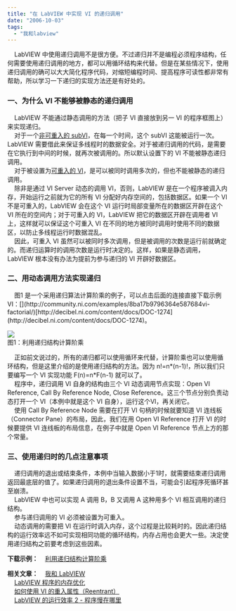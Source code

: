 ```yaml
---
title: "在 LabVIEW 中实现 VI 的递归调用"
date: "2006-10-03"
tags: 
  - "我和labview"
---
```


    LabVIEW 中使用递归调用不是很方便。不过递归并不是编程必须程序结构，任何需要使用递归调用的地方，都可以用循环结构来代替。但是在某些情况下，使用递归调用的确可以大大简化程序代码，对缩短编程时间、提高程序可读性都非常有帮助，所以学习一下递归的实现方法还是有好处的。

### 一、为什么 VI 不能够被静态的递归调用

    LabVIEW 不能通过静态调用的方法（把子 VI 直接放到另一 VI 的程序框图上）来实现递归。  
    对于一个[非可重入的 subVI](http://ruanqizhen.spaces.live.com/blog/cns!5852D4F797C53FB6!1519.entry)，在每一个时间，这个 subVI 这能被运行一次。LabVIEW 需要借此来保证多线程时的数据安全。对于被递归调用的代码，是需要在它执行到中间的时候，就再次被调用的。所以默认设置下的 VI 不能被静态递归调用。  
    对于被设置为[可重入的 VI](http://ruanqizhen.spaces.live.com/blog/cns!5852D4F797C53FB6!1519.entry)，是可以被同时调用多次的，但也不能被静态的递归调用。  
    除非是通过 VI Server 动态的调用 VI，否则，LabVIEW 是在一个程序被调入内存，开始运行之前就为它的所有 VI 分配好内存空间的，包括数据区。如果一个 VI 不是可重入的，LabVIEW 会在这个 VI 运行时局部变量所在的数据区开辟在这个 VI 所在的空间内；对于可重入的 VI，LabVIEW 把它的数据区开辟在调用者 VI 上，这样就可以保证这个可重入 VI 在不同的地方被同时调用时使用不同的数据区，以防止多线程运行时数据混乱。  
    因此，可重入 VI 虽然可以被同时多次调用，但是被调用的次数是运行前就确定的。而递归运算时的调用次数是运行时决定的。这样，如果是静态调用， LabVIEW 根本没有办法为提前为参与递归的 VI 开辟好数据区。

### 二、用动态调用方法实现递归

    图1 是一个采用递归算法计算阶乘的例子，可以点击后面的连接直接下载示例 VI：[](http://ruanqizhen.googlepages.com/Factorial.vi "http://ruanqizhen.googlepages.com/Factorial.vi")[](http://community.ni.com/examples/8ba17b9796364e587684vi-factorial/)[http://decibel.ni.com/content/docs/DOC-1274](http://decibel.ni.com/content/docs/DOC-1274)。

![](http://tkfiles.storage.msn.com/x1pnp_rgmi5o50VQfbvYrXGFcnch0jFtTHA0p9hGkuGERQilAB8Zx5-khcJii4uagI11uup_0EUWoQv9M6aUj2M8xN9106vHAteZcxYoLUM3wEev9TetU0hsvJqrQTiJHR9aLsYjGiSZL0)  
图1：利用递归结构计算阶乘

    正如前文说过的，所有的递归都可以使用循环来代替，计算阶乘也可以使用循环结构，但是这里介绍的是使用递归结构的方法。因为 n!=n\*(n-1)!，所以我们只要编写一个 VI 实现功能 F(n)=n\*F(n-1) 就可以了。  
    程序中，递归调用 VI 自身的结构由三个 VI 动态调用节点实现：Open VI Reference, Call By Reference Node, Close Reference。这三个节点分别负责动态打开一个 VI（本例中就是这个 VI 自身），运行这个VI，再关闭它。  
    使用 Call By Reference Node 需要在打开 VI 句柄的时候就要知道 VI 连线板（Connector Pane）的布局，因此，我们在用 Open VI Reference 打开 VI 的时候要提供 VI 连线板的布局信息，在例子中就是 Open VI Reference 节点上方的那个常量。

### 三、使用递归时的几点注意事项

    递归调用的退出或结束条件，本例中当输入数据小于1时，就需要结束递归调用返回最底层的值了。如果递归调用的退出条件设置不当，可能会引起程序死循环甚至崩溃。  
    LabVIEW 中也可以实现 A 调用 B，B 又调用 A 这种用多个 VI 相互调用的递归结构。  
    参与递归调用的 VI 必须被设置为可重入。  
    动态调用的需要把 VI 在运行时调入内存，这个过程是比较耗时的。因此递归结构的运行效率远不如可实现相同功能的循环结构，内存占用也会更大一些。决定使用递归结构之前要考虑到这些因素。

**下载示例：**    [](http://ruanqizhen.googlepages.com/Factorial.vi)[](http://community.ni.com/examples/8ba17b9796364e587684vi-factorial/)[利用递归结构计算阶乘](http://decibel.ni.com/content/docs/DOC-1274)

**相关文章：**    [我和 LabVIEW](http://ruanqizhen.spaces.msn.com/Blog/cns!1pU-rgQVTuuWM1TX8W8PfmDA!1073.entry)  
    [LabVIEW 程序的内存优化](http://ruanqizhen.spaces.msn.com/blog/cns!5852D4F797C53FB6!1493.entry)  
    [如何使用 VI 的重入属性（Reentrant）](http://ruanqizhen.spaces.live.com/blog/cns!5852D4F797C53FB6!1519.entry)  
    [LabVIEW 的运行效率 2 - 程序慢在哪里](http://ruanqizhen.spaces.live.com/blog/cns!5852D4F797C53FB6!1745.entry)

